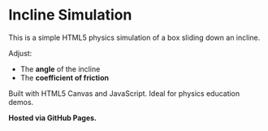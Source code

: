 # Incline Simulation

This is a simple HTML5 physics simulation of a box sliding down an incline.

Adjust:
- The **angle** of the incline
- The **coefficient of friction**

Built with HTML5 Canvas and JavaScript. Ideal for physics education demos.

**Hosted via GitHub Pages.**
